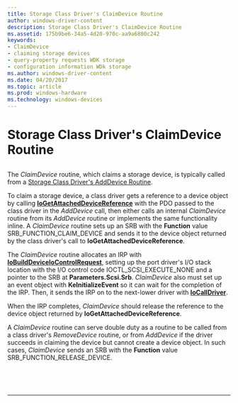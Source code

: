 ```yaml
---
title: Storage Class Driver's ClaimDevice Routine
author: windows-driver-content
description: Storage Class Driver's ClaimDevice Routine
ms.assetid: 175b9be6-34a5-4d20-970c-aa9a6880c242
keywords:
- ClaimDevice
- claiming storage devices
- query-property requests WDK storage
- configuration information WDk storage
ms.author: windows-driver-content
ms.date: 04/20/2017
ms.topic: article
ms.prod: windows-hardware
ms.technology: windows-devices
---
```


# Storage Class Driver's ClaimDevice Routine


## <span id="ddk_storage_class_drivers_claimdevice_routine_kg"></span><span id="DDK_STORAGE_CLASS_DRIVERS_CLAIMDEVICE_ROUTINE_KG"></span>


The *ClaimDevice* routine, which claims a storage device, is typically called from a [Storage Class Driver's AddDevice Routine](storage-class-driver-s-adddevice-routine.md).

To claim a storage device, a class driver gets a reference to a device object by calling [**IoGetAttachedDeviceReference**](https://msdn.microsoft.com/library/windows/hardware/ff549145) with the PDO passed to the class driver in the *AddDevice* call, then either calls an internal *ClaimDevice* routine from its *AddDevice* routine or implements the same functionality inline. A *ClaimDevice* routine sets up an SRB with the **Function** value SRB\_FUNCTION\_CLAIM\_DEVICE and sends it to the device object returned by the class driver's call to **IoGetAttachedDeviceReference**.

The *ClaimDevice* routine allocates an IRP with [**IoBuildDeviceIoControlRequest**](https://msdn.microsoft.com/library/windows/hardware/ff548318), setting up the port driver's I/O stack location with the I/O control code IOCTL\_SCSI\_EXECUTE\_NONE and a pointer to the SRB at **Parameters.Scsi.Srb**. *ClaimDevice* also must set up an event object with **KeInitializeEvent** so it can wait for the completion of the IRP. Then, it sends the IRP on to the next-lower driver with [**IoCallDriver**](https://msdn.microsoft.com/library/windows/hardware/ff548336).

When the IRP completes, *ClaimDevice* should release the reference to the device object returned by **IoGetAttachedDeviceReference**.

A *ClaimDevice* routine can serve double duty as a routine to be called from a class driver's *RemoveDevice* routine, or from *AddDevice* if the driver succeeds in claiming the device but cannot create a device object. In such cases, *ClaimDevice* sends an SRB with the **Function** value SRB\_FUNCTION\_RELEASE\_DEVICE.

 

 


--------------------


